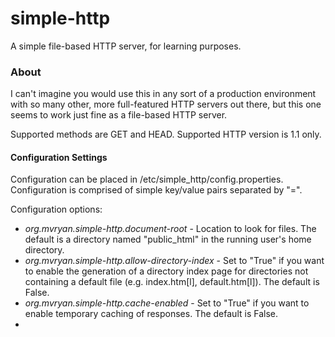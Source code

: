 # simple-http
A simple file-based HTTP server, for learning purposes.

### About
I can't imagine you would use this in any sort of a production environment with so many other, more full-featured HTTP servers out there, but this one seems to work just fine as a file-based HTTP server.

Supported methods are GET and HEAD.  Supported HTTP version is 1.1 only.

#### Configuration Settings
Configuration can be placed in /etc/simple_http/config.properties.  Configuration is comprised of simple key/value pairs separated by "=".

Configuration options:
* *org.mvryan.simple-http.document-root* - Location to look for files.  The default is a directory named "public_html" in the running user's home directory.
* *org.mvryan.simple-http.allow-directory-index* - Set to "True" if you want to enable the generation of a directory index page for directories not containing a default file (e.g. index.htm[l], default.htm[l]).  The default is False.
* *org.mvryan.simple-http.cache-enabled* - Set to "True" if you want to enable temporary caching of responses.  The default is False.
* 
